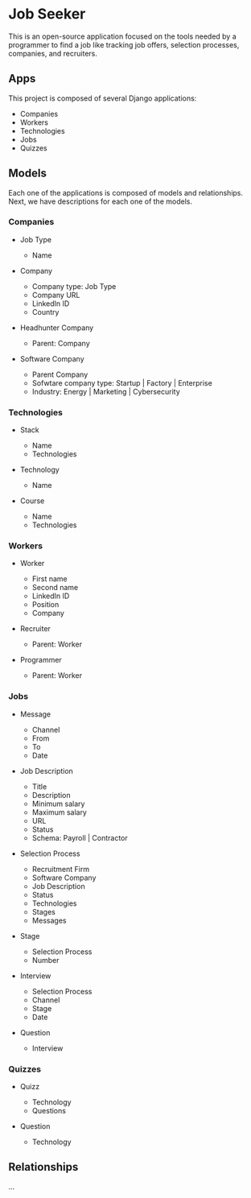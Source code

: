 # Job Seeker

This is an open-source application focused on the tools needed by a programmer to find a job like tracking job offers, selection processes, companies, and recruiters.

## Apps

This project is composed of several Django applications:

* Companies
* Workers
* Technologies
* Jobs
* Quizzes

## Models

Each one of the applications is composed of models and relationships. Next, we have descriptions for each one of the models.

### Companies

* Job Type
    * Name

* Company
    * Company type: Job Type
    * Company URL
    * LinkedIn ID
    * Country

* Headhunter Company
    * Parent: Company

* Software Company
    * Parent Company
    * Sofwtare company type: Startup | Factory | Enterprise
    * Industry: Energy | Marketing | Cybersecurity

### Technologies

* Stack
    * Name
    * Technologies

* Technology
    * Name

* Course
    * Name
    * Technologies

### Workers

* Worker
    * First name
    * Second name
    * LinkedIn ID
    * Position
    * Company

* Recruiter
    * Parent: Worker

* Programmer
    * Parent: Worker

### Jobs

* Message
    * Channel
    * From
    * To
    * Date

* Job Description
    * Title
    * Description
    * Minimum salary
    * Maximum salary
    * URL
    * Status
    * Schema: Payroll | Contractor

* Selection Process
    * Recruitment Firm
    * Software Company
    * Job Description
    * Status
    * Technologies
    * Stages
    * Messages

* Stage
    * Selection Process
    * Number

* Interview
    * Selection Process
    * Channel
    * Stage
    * Date

* Question
    * Interview

### Quizzes

* Quizz
    * Technology
    * Questions

* Question
    * Technology

## Relationships

...